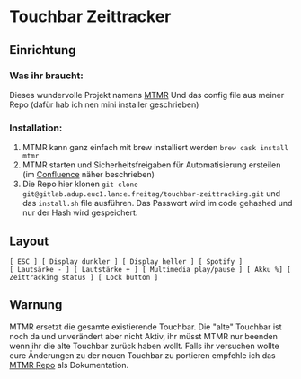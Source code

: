 # Touchbar Zeittracker
## Einrichtung
### Was ihr braucht:
Dieses wundervolle Projekt namens [MTMR](https://github.com/Toxblh/MTMR)
Und das config file aus meiner Repo (dafür hab ich nen mini installer geschrieben)

### Installation:

1. MTMR kann ganz einfach mit brew installiert werden `brew cask install mtmr`
2. MTMR starten und Sicherheitsfreigaben für Automatisierung ersteilen (im [Confluence](https://adup-tech.atlassian.net/wiki/spaces/UA/pages/1635155969/Zeiterfassung) näher beschrieben)
3. Die Repo hier klonen `git clone git@gitlab.adup.euc1.lan:e.freitag/touchbar-zeittracking.git` und das `install.sh` file ausführen. Das Passwort wird im code gehashed und nur der Hash wird gespeichert.

## Layout
```
[ ESC ] [ Display dunkler ] [ Display heller ] [ Spotify ]                          [ Lautsärke - ] [ Lautstärke + ] [ Multimedia play/pause ] [ Akku %] [ Zeittracking status ] [ Lock button ]
```

## Warnung
MTMR ersetzt die gesamte existierende Touchbar.
Die "alte" Touchbar ist noch da und unverändert aber nicht Aktiv, ihr müsst MTMR nur beenden wenn ihr die alte Touchbar zurück haben wollt.
Falls ihr versuchen wollte eure Änderungen zu der neuen Touchbar zu portieren empfehle ich das [MTMR Repo](https://github.com/Toxblh/MTMR) als Dokumentation.
